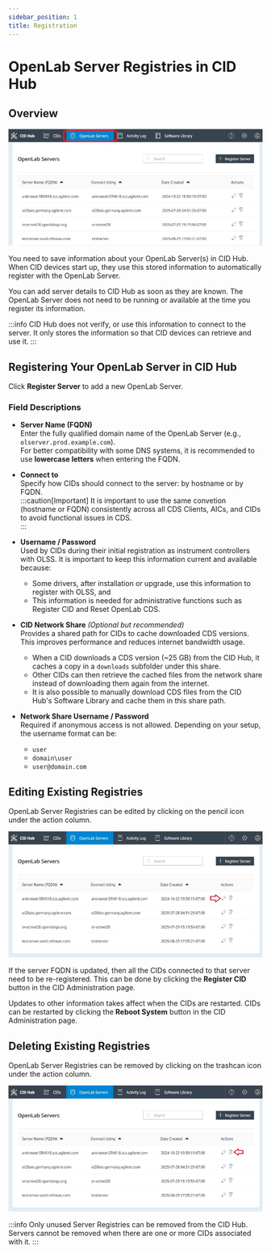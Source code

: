 ```yaml
---
sidebar_position: 1
title: Registration
---
```


# OpenLab Server Registries in CID Hub

## Overview

![Register Server](./img/register-server.jpg)

You need to save information about your OpenLab Server(s) in CID Hub. When CID devices start up, they use this stored information to automatically register with the OpenLab Server.

You can add server details to CID Hub as soon as they are known. The OpenLab Server does not need to be running or available at the time you register its information.

:::info
CID Hub does not verify, or use this information to connect to the server. It only stores the information so that CID devices can retrieve and use it.
:::

## Registering Your OpenLab Server in CID Hub

Click **Register Server** to add a new OpenLab Server.  

### Field Descriptions  

- **Server Name (FQDN)**  
  Enter the fully qualified domain name of the OpenLab Server (e.g., `olserver.prod.example.com`).  
  For better compatibility with some DNS systems, it is recommended to use **lowercase letters** when entering the FQDN.  

- **Connect to**  
  Specify how CIDs should connect to the server: by hostname or by FQDN.  
  :::caution[Important]
  It is important to use the same convetion (hostname or FQDN) consistently across all CDS Clients, AICs, and CIDs to avoid functional issues in CDS.  
  :::

- **Username / Password**  
  Used by CIDs during their initial registration as instrument controllers with OLSS. It is important to keep this information current and available because:
  - Some drivers, after installation or upgrade, use this information to register with OLSS, and
  - This information is needed for administrative functions such as Register CID and Reset OpenLab CDS.  

- **CID Network Share** *(Optional but recommended)*  
  Provides a shared path for CIDs to cache downloaded CDS versions. This improves performance and reduces internet bandwidth usage.  
  - When a CID downloads a CDS version (~25 GB) from the CID Hub, it caches a copy in a `downloads` subfolder under this share.  
  - Other CIDs can then retrieve the cached files from the network share instead of downloading them again from the internet.  
  - It is also possible to manually download CDS files from the CID Hub's Software Library and cache them in this share path.  

- **Network Share Username / Password**  
  Required if anonymous access is not allowed. Depending on your setup, the username format can be:  
  - `user`  
  - `domain\user`  
  - `user@domain.com`

## Editing Existing Registries

OpenLab Server Registries can be edited by clicking on the pencil icon under the action column. 

![Edit Server](./img/server-edit.jpg)

If the server FQDN is updated, then all the CIDs connected to that server need to be re-registered. This can be done by clicking the **Register CID** button in the CID Administration page.

Updates to other information takes affect when the CIDs are restarted. CIDs can be restarted by clicking the **Reboot System** button in the CID Administration page.


## Deleting Existing Registries

OpenLab Server Registries can be removed by clicking on the trashcan icon under the action column. 

![Remove Server](./img/server-remove.jpg)

:::info 
Only unused Server Registries can be removed from the CID Hub. Servers cannot be removed when there are one or more CIDs associated with it.
:::
